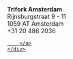 <div class="location" layout-gt-xs="row">
    <div flex="100" flex-gt-xs="50">
        <strong>Trifork Amsterdam</strong><br>
        <span>Rijnsburgstraat 9 - 11</span><br>
        <span>1059 AT Amsterdam</span><br>
        <span>+31 20 486 2036</span>
        </div>
    <div class="map" flex="100" flex-gt-xs="50">
        <a href="https://www.google.nl/maps/place/Trifork+B.V./@52.3589692,4.600107,11z/data=!4m5!3m4!1s0x47c5e21d502d2d59:0x515ca67f496ba6dd!8m2!3d52.3477962!4d4.8507648?hl=nl">
        
        </a>
    </div>
</div>